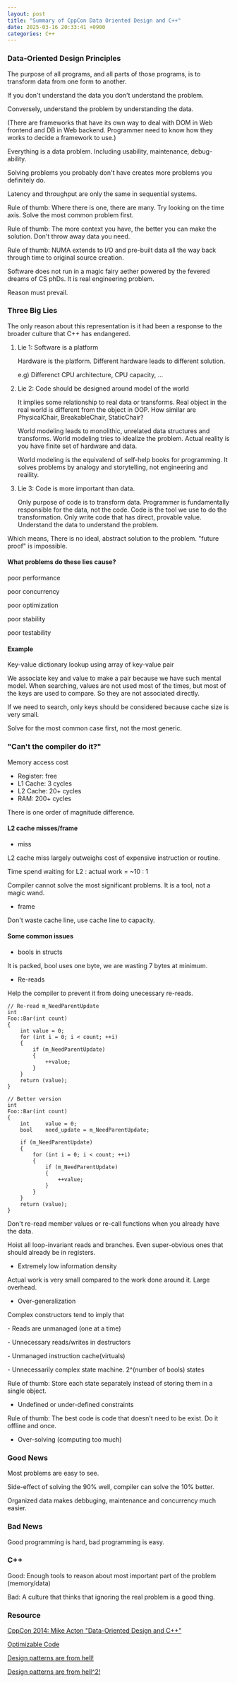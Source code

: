 ```yaml
---
layout: post
title: "Summary of CppCon Data Oriented Design and C++"
date: 2025-03-16 20:33:41 +0900
categories: C++
---
```


<!---
### What does game engine programmers do?


### What languages do they use?
- C/C++
- ASM
- shaders

### Similarity with embedded SW
Small embedded system with limited resources.
Game consoles are bigger but share a lot of similarities.
- Exceptions


avoid
- Templates


poor use cases slow things down without pros.
- Iostream
- Multiple inheritance
- Operator overloading
- RTTI
- No STL
- Custom allocators


Pre-allocation, Linear allocation, ...
- Custom debugging tools
-->

### Data-Oriented Design Principles
The purpose of all programs, and all parts of those programs, is to transform data from one form to another.

If you don't understand the data you don't understand the problem.

Conversely, understand the problem by understanding the data.

(There are frameworks that have its own way to deal with DOM in Web frontend and DB in Web backend. Programmer need to know how they works to decide a framework to use.)

Everything is a data problem. Including usability, maintenance, debug-ability.

Solving problems you probably don't have creates more problems you definitely do.

Latency and throughput are only the same in sequential systems.

Rule of thumb: Where there is one, there are many. Try looking on the time axis.
Solve the most common problem first.

Rule of thumb: The more context you have, the better you can make the solution. Don't throw away data you need.

Rule of thumb: NUMA extends to I/O and pre-built data all the way back through time to original source creation.

Software does not run in a magic fairy aether powered by the fevered dreams of CS phDs.
It is real engineering problem.

Reason must prevail.


### Three Big Lies
The only reason about this representation is it had been a response to the broader culture that C++ has endangered.

1. Lie 1: Software is a platform

    Hardware is the platform. Different hardware leads to different solution.

    e.g) Differenct CPU architecture, CPU capacity, ...

2. Lie 2: Code should be designed around model of the world

    It implies some relationship to real data or transforms.
    Real object in the real world is different from the object in OOP.
    How similar are PhysicalChair, BreakableChair, StaticChair?

    World modeling leads to monolithic, unrelated data structures and transforms.
    World modeling tries to idealize the problem.
    Actual reality is you have finite set of hardware and data.

    World modeling is the equivalend of self-help books for programming.
    It solves problems by analogy and storytelling, not engineering and reaility.

3. Lie 3: Code is more important than data.

    Only purpose of code is to transform data.
    Programmer is fundamentally responsible for the data, not the code.
    Code is the tool we use to do the transformation.
    Only write code that has direct, provable value.
    Understand the data to understand the problem.

Which means, There is no ideal, abstract solution to the problem.
"future proof" is impossible.

#### What problems do these lies cause?
poor performance

poor concurrency

poor optimization

poor stability

poor testability

#### Example
Key-value dictionary lookup using array of key-value pair

We associate key and value to make a pair because we have such mental model. 
When searching, values are not used most of the times, but most of the keys are used to compare.
So they are not associated directly.

If we need to search, only keys should be considered because cache size is very small.


Solve for the most common case first, not the most generic.

### "Can't the compiler do it?"
Memory access cost
- Register: free
- L1 Cache: 3 cycles
- L2 Cache: 20+ cycles
- RAM: 200+ cycles


There is one order of magnitude difference.

#### L2 cache misses/frame
- miss


L2 cache miss largely outweighs cost of expensive instruction or routine.

Time spend waiting for L2 : actual work = ~10 : 1

Compiler cannot solve the most significant problems. It is a tool, not a magic wand.
- frame


Don't waste cache line, use cache line to capacity.

#### Some common issues
- bools in structs


It is packed, bool uses one byte, we are wasting 7 bytes at minimum.

- Re-reads


Help the compiler to prevent it from doing unecessary re-reads.

```
// Re-read m_NeedParentUpdate
int
Foo::Bar(int count)
{
    int value = 0;
    for (int i = 0; i < count; ++i)
    {
        if (m_NeedParentUpdate)
        {
            ++value;
        }
    }
    return (value);
}
```

```
// Better version
int
Foo::Bar(int count)
{
    int     value = 0;
    bool    need_update = m_NeedParentUpdate;

    if (m_NeedParentUpdate)
    {
        for (int i = 0; i < count; ++i)
        {
            if (m_NeedParentUpdate)
            {
                ++value;
            }
        }
    }
    return (value);
}
```
Don't re-read member values or re-call functions when you already have the data.

Hoist all loop-invariant reads and branches. Even super-obvious ones that should already be in registers.

- Extremely low information density


Actual work is very small compared to the work done around it. Large overhead.
- Over-generalization


Complex constructors tend to imply that

\- Reads are unmanaged (one at a time)

\- Unnecessary reads/writes in destructors

\- Unmanaged instruction cache(virtuals)

\- Unnecessarily complex state machine. 2^(number of bools) states


Rule of thumb: Store each state separately instead of storing them in a single object.
- Undefined or under-defined constraints


Rule of thumb: The best code is code that doesn't need to be exist. Do it offline and once.
- Over-solving (computing too much)

### Good News
Most problems are easy to see.

Side-effect of solving the 90% well, compiler can solve the 10% better.

Organized data makes debbuging, maintenance and concurrency much easier.

### Bad News
Good programming is hard, bad programming is easy.

### C++
Good: Enough tools to reason about most important part of the problem (memory/data)

Bad: A culture that thinks that ignoring the real problem is a good thing.

### Resource
[CppCon 2014: Mike Acton "Data-Oriented Design and C++"](https://www.youtube.com/watch?v=rX0ItVEVjHc&t=285s)

[Optimizable Code](https://deplinenoise.wordpress.com/2013/12/28/optimizable-code/)

[Design patterns are from hell!](https://realtimecollisiondetection.net/blog/?p=44)

[Design patterns are from hell^2!](https://realtimecollisiondetection.net/blog/?p=81)
